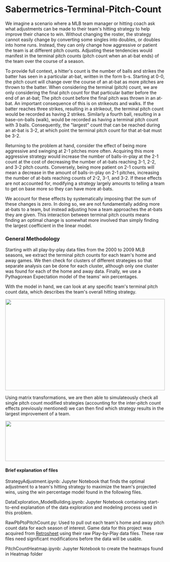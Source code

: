 # Sabermetrics-Terminal-Pitch-Count

We imagine a scenario where a MLB team manager or hitting coach ask what adjustments can be made to their team's hitting strategy to help improve their chance to win.  Without changing the roster, the strategy cannot easily change by converting some singles into doubles, or doubles into home runs.  Instead, they can only change how aggressive or patient the team is at different pitch counts.  Adjusting these tendencies would manifest in the terminal pitch counts (pitch count when an at-bat ends) of the team over the course of a season.

To provide full context, a hitter's count is the number of balls and strikes the batter has seen in a particular at-bat, written in the form b-s.  Starting at 0-0, the pitch count will change over the course of an at-bat as more pitches are thrown to the batter.  When considering the terminal (pitch) count, we are only considering the final pitch count for that particular batter before the end of an at-bat; The pitch count before the final pitch was thrown in an at-bat.  An important consequence of this is on strikeouts and walks.  If the batter reaches three strikes, resulting in a strikeout, the terminal pitch count would be recorded as having 2 strikes.  Similarly a fourth ball, resulting in a base-on-balls (walk), would be recorded as having a terminal pitch count with 3 balls.  Consequently, the "largest" count that can be reached during an at-bat is 3-2, at which point the terminal pitch count for that at-bat must be 3-2.

Returning to the problem at hand, consider the effect of being more aggressive and swinging at 2-1 pitches more often.  Acquiring this more aggressive strategy would increase the number of balls-in-play at the 2-1 count at the cost of decreasing the number of at-bats reaching 3-1, 2-2, and 3-2 pitch counts.  Conversely, being more patient on 2-1 counts will mean a decrease in the amount of balls-in-play on 2-1 pitches, increasing the number of at-bats reaching counts of 2-2, 3-1, and 3-2.  If these effects are not accounted for, modifying a strategy largely amounts to telling a team to get on base more so they can have more at-bats.

We account for these effects by systematically imposing that the sum of these changes is zero.  In doing so, we are not fundamentally adding more at-bats to a team, but instead adjusting how a team approaches the at-bats they are given.  This interaction between terminal pitch counts means finding an optimal change is somewhat more involved than simply finding the largest coefficient in the linear model.


### General Methodology

Starting with all play-by-play data files from the 2000 to 2009 MLB seasons, we extract the terminal pitch counts for each team's home and away games.  We then check for clusters of different strategies so that separate analysis can be done for each cluster, although only one cluster was found for each of the home and away data.  Finally, we use a Pythagorean Expectation model of the teams' win percentages.

With the model in hand, we can look at any specific team's terminal pitch count data, which describes the team's overall hitting strategy.

<p align="center">
 <img src="https://i.imgur.com/rjQ9wRj.png" width="504" height="288">
</p>

Using matrix transformations, we are then able to simulateously check all single pitch count modified strategies (accounting for the inter-pitch count effects previously mentioned) we can then find which strategy results in the largest improvement of a team.

<p align="center">
 <img src="https://i.imgur.com/GSG3LDe.jpg" width="604" height="127">
</p>


#### Brief explanation of files

StrategyAdjustment.ipynb: Jupyter Notebook that finds the optimal adjustment to a team's hitting strategy to maximize the team's projected wins, using the win percentage model found in the following files.

DataExploration_ModelBuilding.ipynb: Jupyter Notebook containing start-to-end explanation of the data exploration and modeling process used in this problem.

RawPbPtoPitchCount.py: Used to pull out each team's home and away pitch count data for each season of interest. Game data for this project was acquired from [Retrosheet](https://www.retrosheet.org/game.htm) using their raw Play-by-Play data files. These raw files need significant modifications before the data will be usable.

PitchCountHeatmap.ipynb: Jupyter Notebook to create the heatmaps found in Heatmap folder
